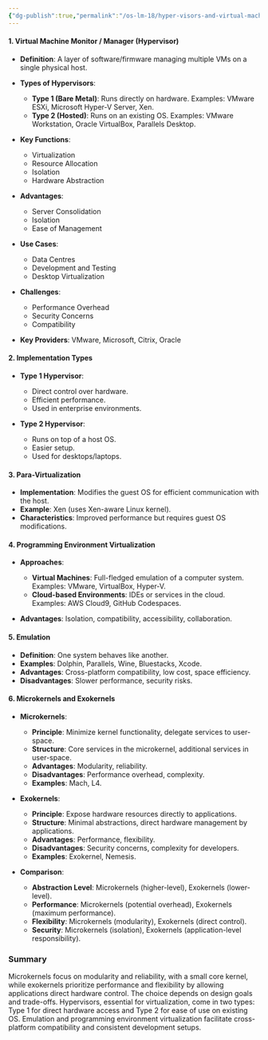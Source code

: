 ```yaml
---
{"dg-publish":true,"permalink":"/os-lm-18/hyper-visors-and-virtual-machines/","dgPassFrontmatter":true}
---
```


#### 1. Virtual Machine Monitor / Manager (Hypervisor)

- **Definition**: A layer of software/firmware managing multiple VMs on a single physical host.
    
- **Types of Hypervisors**:
    
    - **Type 1 (Bare Metal)**: Runs directly on hardware. Examples: VMware ESXi, Microsoft Hyper-V Server, Xen.
    - **Type 2 (Hosted)**: Runs on an existing OS. Examples: VMware Workstation, Oracle VirtualBox, Parallels Desktop.
- **Key Functions**:
    
    - Virtualization
    - Resource Allocation
    - Isolation
    - Hardware Abstraction
- **Advantages**:
    
    - Server Consolidation
    - Isolation
    - Ease of Management
- **Use Cases**:
    
    - Data Centres
    - Development and Testing
    - Desktop Virtualization
- **Challenges**:
    
    - Performance Overhead
    - Security Concerns
    - Compatibility
- **Key Providers**: VMware, Microsoft, Citrix, Oracle
    

#### 2. Implementation Types

- **Type 1 Hypervisor**:
    
    - Direct control over hardware.
    - Efficient performance.
    - Used in enterprise environments.
- **Type 2 Hypervisor**:
    
    - Runs on top of a host OS.
    - Easier setup.
    - Used for desktops/laptops.

#### 3. Para-Virtualization

- **Implementation**: Modifies the guest OS for efficient communication with the host.
- **Example**: Xen (uses Xen-aware Linux kernel).
- **Characteristics**: Improved performance but requires guest OS modifications.

#### 4. Programming Environment Virtualization

- **Approaches**:
    
    - **Virtual Machines**: Full-fledged emulation of a computer system. Examples: VMware, VirtualBox, Hyper-V.
    - **Cloud-based Environments**: IDEs or services in the cloud. Examples: AWS Cloud9, GitHub Codespaces.
- **Advantages**: Isolation, compatibility, accessibility, collaboration.
    

#### 5. Emulation

- **Definition**: One system behaves like another.
- **Examples**: Dolphin, Parallels, Wine, Bluestacks, Xcode.
- **Advantages**: Cross-platform compatibility, low cost, space efficiency.
- **Disadvantages**: Slower performance, security risks.

#### 6. Microkernels and Exokernels

- **Microkernels**:
    
    - **Principle**: Minimize kernel functionality, delegate services to user-space.
    - **Structure**: Core services in the microkernel, additional services in user-space.
    - **Advantages**: Modularity, reliability.
    - **Disadvantages**: Performance overhead, complexity.
    - **Examples**: Mach, L4.
- **Exokernels**:
    
    - **Principle**: Expose hardware resources directly to applications.
    - **Structure**: Minimal abstractions, direct hardware management by applications.
    - **Advantages**: Performance, flexibility.
    - **Disadvantages**: Security concerns, complexity for developers.
    - **Examples**: Exokernel, Nemesis.
- **Comparison**:
    
    - **Abstraction Level**: Microkernels (higher-level), Exokernels (lower-level).
    - **Performance**: Microkernels (potential overhead), Exokernels (maximum performance).
    - **Flexibility**: Microkernels (modularity), Exokernels (direct control).
    - **Security**: Microkernels (isolation), Exokernels (application-level responsibility).

### Summary

Microkernels focus on modularity and reliability, with a small core kernel, while exokernels prioritize performance and flexibility by allowing applications direct hardware control. The choice depends on design goals and trade-offs. Hypervisors, essential for virtualization, come in two types: Type 1 for direct hardware access and Type 2 for ease of use on existing OS. Emulation and programming environment virtualization facilitate cross-platform compatibility and consistent development setups.